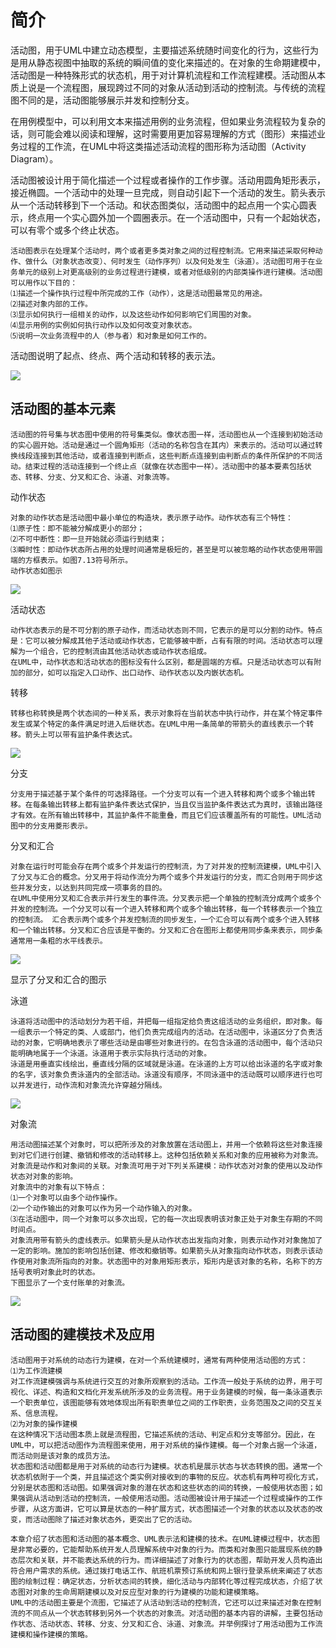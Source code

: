 # 简介

​            活动图，用于UML中建立动态模型，主要描述系统随时间变化的行为，这些行为是用从静态视图中抽取的系统的瞬间值的变化来描述的。在对象的生命期建模中，活动图是一种特殊形式的状态机，用于对计算机流程和工作流程建模。活动图从本质上说是一个流程图，展现跨过不同的对象从活动到活动的控制流。与传统的流程图不同的是，活动图能够展示并发和控制分支。



在用例模型中，可以利用文本来描述用例的业务流程，但如果业务流程较为复杂的话，则可能会难以阅读和理解，这时需要用更加容易理解的方式（图形）来描述业务过程的工作流，在UML中将这类描述活动流程的图形称为活动图（Activity Diagram）。 

活动图被设计用于简化描述一个过程或者操作的工作步骤。活动用圆角矩形表示，接近椭圆。一个活动中的处理一旦完成，则自动引起下一个活动的发生。箭头表示从一个活动转移到下一个活动。和状态图类似，活动图中的起点用一个实心圆表示，终点用一个实心圆外加一个圆圈表示。在一个活动图中，只有一个起始状态，可以有零个或多个终止状态。

```
活动图表示在处理某个活动时，两个或者更多类对象之间的过程控制流。它用来描述采取何种动作、做什么（对象状态改变）、何时发生（动作序列）以及何处发生（泳道）。活动图可用于在业务单元的级别上对更高级别的业务过程进行建模，或者对低级别的内部类操作进行建模。活动图可以用作以下目的：
⑴描述一个操作执行过程中所完成的工作（动作），这是活动图最常见的用途。
⑵描述对象内部的工作。
⑶显示如何执行一组相关的动作，以及这些动作如何影响它们周围的对象。
⑷显示用例的实例如何执行动作以及如何改变对象状态。
⑸说明一次业务流程中的人（参与者）和对象是如何工作的。

```

活动图说明了起点、终点、两个活动和转移的表示法。 

![](https://img1.zlogs.net/20/20200117211313.png)



## 活动图的基本元素



```
活动图的符号集与状态图中使用的符号集类似。像状态图一样，活动图也从一个连接到初始活动的实心圆开始。活动是通过一个圆角矩形（活动的名称包含在其内）来表示的。活动可以通过转换线段连接到其他活动，或者连接到判断点，这些判断点连接到由判断点的条件所保护的不同活动。结束过程的活动连接到一个终止点（就像在状态图中一样）。活动图中的基本要素包括状态、转移、分支、分叉和汇合、泳道、对象流等。

```



动作状态

```
对象的动作状态是活动图中最小单位的构造块，表示原子动作。动作状态有三个特性：
⑴原子性：即不能被分解成更小的部分；
⑵不可中断性：即一旦开始就必须运行到结束；
⑶瞬时性：即动作状态所占用的处理时间通常是极短的，甚至是可以被忽略的动作状态使用带圆端的方框表示。如图7.13符号所示。 
动作状态如图示

```

![](https://img1.zlogs.net/20/20200117211314.png)

活动状态

```
动作状态表示的是不可分割的原子动作，而活动状态则不同，它表示的是可以分割的动作。特点是：它可以被分解成其他子活动或动作状态，它能够被中断，占有有限的时间。活动状态可以理解为一个组合，它的控制流由其他活动状态或动作状态组成。
在UML中，动作状态和活动状态的图标没有什么区别，都是圆端的方框。只是活动状态可以有附加的部分，如可以指定入口动作、出口动作、动作状态以及内嵌状态机。

```



转移

```
转移也称转换是两个状态间的一种关系，表示对象将在当前状态中执行动作，并在某个特定事件发生或某个特定的条件满足时进入后继状态。在UML中用一条简单的带箭头的直线表示一个转移。箭头上可以带有监护条件表达式。

```

![](https://img1.zlogs.net/20/20200117211315.png)



分支

```
分支用于描述基于某个条件的可选择路径。一个分支可以有一个进入转移和两个或多个输出转移。在每条输出转移上都有监护条件表达式保护，当且仅当监护条件表达式为真时，该输出路径才有效。在所有输出转移中，其监护条件不能重叠，而且它们应该覆盖所有的可能性。UML活动图中的分支用菱形表示。

```





分叉和汇合

```
对象在运行时可能会存在两个或多个并发运行的控制流，为了对并发的控制流建模，UML中引入了分叉与汇合的概念。分叉用于将动作流分为两个或多个并发运行的分支，而汇合则用于同步这些并发分支，以达到共同完成一项事务的目的。
在UML中使用分叉和汇合表示并行发生的事件流。分叉表示把一个单独的控制流分成两个或多个并发的控制流。一个分叉可以有一个进入转移和两个或多个输出转移，每一个转移表示一个独立的控制流。 汇合表示两个或多个并发控制流的同步发生，一个汇合可以有两个或多个进入转移和一个输出转移。分叉和汇合应该是平衡的。分叉和汇合在图形上都使用同步条来表示，同步条通常用一条粗的水平线表示。 

```



![](https://img1.zlogs.net/20/20200117211316.png)



显示了分叉和汇合的图示



泳道

```
泳道将活动图中的活动划分为若干组，并把每一组指定给负责这组活动的业务组织，即对象。每一组表示一个特定的类、人或部门，他们负责完成组内的活动。在活动图中，泳道区分了负责活动的对象，它明确地表示了哪些活动是由哪些对象进行的。在包含泳道的活动图中，每个活动只能明确地属于一个泳道。泳道用于表示实际执行活动的对象。
泳道是用垂直实线绘出，垂直线分隔的区域就是泳道。在泳道的上方可以给出泳道的名字或对象的名字，该对象负责泳道内的全部活动。泳道没有顺序，不同泳道中的活动既可以顺序进行也可以并发进行，动作流和对象流允许穿越分隔线。

```

![](https://img1.zlogs.net/20/20200117211317.png)



对象流



```
用活动图描述某个对象时，可以把所涉及的对象放置在活动图上，并用一个依赖将这些对象连接到对它们进行创建、撤销和修改的活动转移上。这种包括依赖关系和对象的应用被称为对象流。对象流是动作和对象间的关联。对象流可用于对下列关系建模：动作状态对对象的使用以及动作状态对对象的影响。
对象流中的对象有以下特点：
⑴一个对象可以由多个动作操作。
⑵一个动作输出的对象可以作为另一个动作输入的对象。
⑶在活动图中，同一个对象可以多次出现，它的每一次出现表明该对象正处于对象生存期的不同时间点。
对象流用带有箭头的虚线表示。如果箭头是从动作状态出发指向对象，则表示动作对对象施加了一定的影响。施加的影响包括创建、修改和撤销等。如果箭头从对象指向动作状态，则表示该动作使用对象流所指向的对象。状态图中的对象用矩形表示，矩形内是该对象的名称，名称下的方括号表明对象此时的状态。
下图显示了一个支付账单的对象流。

```



![](https://img1.zlogs.net/20/20200117211318.png)



## 活动图的建模技术及应用

```
活动图用于对系统的动态行为建模，在对一个系统建模时，通常有两种使用活动图的方式：
⑴为工作流建模
对工作流建模强调与系统进行交互的对象所观察到的活动。工作流一般处于系统的边界，用于可视化、详述、构造和文档化开发系统所涉及的业务流程。用于业务建模的时候，每一条泳道表示一个职责单位，该图能够有效地体现出所有职责单位之间的工作职责，业务范围及之间的交互关系、信息流程。 
⑵为对象的操作建模
在这种情况下活动图本质上就是流程图，它描述系统的活动、判定点和分支等部分。因此，在UML中，可以把活动图作为流程图来使用，用于对系统的操作建模。每一个对象占据一个泳道，而活动则是该对象的成员方法。 
状态图和活动图都是用于对系统的动态行为建模。状态机是展示状态与状态转换的图。通常一个状态机依附于一个类，并且描述这个类实例对接收到的事物的反应。状态机有两种可视化方式，分别是状态图和活动图。如果强调对象的潜在状态和这些状态的间的转换，一般使用状态图；如果强调从活动到活动的控制流，一般使用活动图。活动图被设计用于描述一个过程或操作的工作步骤，从这方面讲，它可以算是状态的一种扩展方式，状态图描述一个对象的状态以及状态的改变，而活动图除了描述对象状态外，更突出了它的活动。

```



```
本章介绍了状态图和活动图的基本概念、UML表示法和建模的技术。在UML建模过程中，状态图是非常必要的，它能帮助系统开发人员理解系统中对象的行为。而类和对象图只能展现系统的静态层次和关联，并不能表达系统的行为。而详细描述了对象行为的状态图，帮助开发人员构造出符合用户需求的系统。通过拨打电话工作、航班机票预订系统和网上银行登录系统来阐述了状态图的绘制过程：确定状态，分析状态间的转换，细化活动与内部转化等过程完成状态，介绍了状态图对对象的生命周期建模以及对反应型对象的行为建模的功能和建模策略。
UML中的活动图主要是个流图，它描述了从活动到活动的控制流，它还可以过来描述对象在控制流的不同点从一个状态转移到另外一个状态的对象流。对活动图的基本内容的讲解，主要包括动作状态、活动状态、转移、分支、分叉和汇合、泳道、对象流。并举例探讨了用活动图为工作流建模和操作建模的策略。

```





















